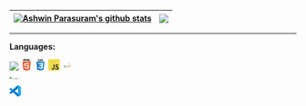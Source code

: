 | <a href="https://github.com/ashwinparasuram/github-readme-stats"><img align="center" src="https://github-readme-stats.vercel.app/api?username=ashwinparasuram&show_icons=true&include_all_commits=true&theme=buefy&hide_border=true" alt="Ashwin Parasuram's github stats" /></a> | <a href="https://github.com/ashwinparasuram/github-readme-stats"><img align="center" src="https://github-readme-stats.vercel.app/api/top-langs/?username=ashwinparasuram&layout=compact&theme=buefy&hide_border=true" /></a> |
| ------------- | ------------- |


---

**Languages:**  

<code><img height="20" src="https://avatars.githubusercontent.com/u/2319114?s=200&v=4"></code>
<code><img height="20" src="https://raw.githubusercontent.com/github/explore/80688e429a7d4ef2fca1e82350fe8e3517d3494d/topics/html/html.png"></code>
<code><img height="20" src="https://raw.githubusercontent.com/github/explore/80688e429a7d4ef2fca1e82350fe8e3517d3494d/topics/css/css.png"></code>
<code><img height="20" src="https://raw.githubusercontent.com/github/explore/80688e429a7d4ef2fca1e82350fe8e3517d3494d/topics/javascript/javascript.png"></code>
<code><img height="20" src="https://raw.githubusercontent.com/github/explore/80688e429a7d4ef2fca1e82350fe8e3517d3494d/topics/mysql/mysql.png"></code>  
<code><img height="20" src="https://raw.githubusercontent.com/github/explore/80688e429a7d4ef2fca1e82350fe8e3517d3494d/topics/mongodb/mongodb.png"></code>  
<code><img height="20" src="https://raw.githubusercontent.com/github/explore/80688e429a7d4ef2fca1e82350fe8e3517d3494d/topics/visual-studio-code/visual-studio-code.png"></code>  
